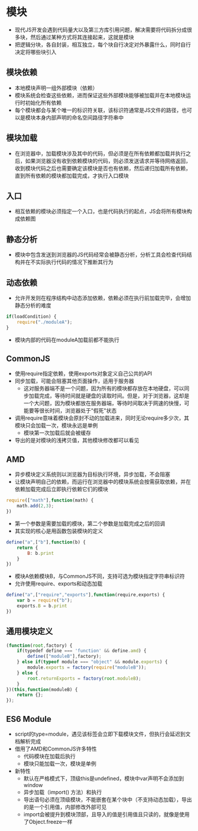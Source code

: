# 模块
- 现代JS开发会遇到代码量大以及第三方库引用问题，解决需要将代码拆分成很多块，然后通过某种方式将其连接起来，这就是模块
- 把逻辑分块，各自封装，相互独立，每个块自行决定对外暴露什么，同时自行决定将哪些块引入

## 模块依赖
- 本地模块声明一组外部模块（依赖）
- 模块系统会检查这些依赖，进而保证这些外部模块能够被加载并在本地模块运行时初始化所有依赖
- 每个模块都会与某个唯一的标识符关联，该标识符通常是JS文件的路径，也可以是模块本身内部声明的命名空间路径字符串中

## 模块加载
- 在浏览器中，加载模块涉及其中的代码，但必须是在所有依赖都加载并执行之后，如果浏览器没有收到依赖模块的代码，则必须发送请求并等待网络返回，收到模块代码之后也需要确定该模块是否也有依赖，然后递归加载所有依赖，直到所有依赖的模块都加载完成，才执行入口模块

## 入口
- 相互依赖的模块必须指定一个入口，也是代码执行的起点，JS会将所有模块构成依赖图

## 静态分析
- 模块中包含发送到浏览器的JS代码经常会被静态分析，分析工具会检查代码结构并在不实际执行代码的情况下推断其行为

## 动态依赖
- 允许开发则在程序结构中动态添加依赖，依赖必须在执行前加载完毕，会增加静态分析的难度
```js
if(loadCondition) {
    require("./moduleA");
}
```
- 模块内部的代码在moduleA加载前都不能执行

## CommonJS
- 使用require指定依赖，使用exports对象定义自己公共的API
- 同步加载，可能会阻塞其他页面操作，适用于服务器
  - 这对服务器端不是一个问题，因为所有的模块都存放在本地硬盘，可以同步加载完成，等待时间就是硬盘的读取时间。但是，对于浏览器，这却是一个大问题，因为模块都放在服务器端，等待时间取决于网速的快慢，可能要等很长时间，浏览器处于"假死"状态
- 调用require意味着模块会原封不动的加载进来，同时无论require多少次，其模块只会加载一次，模块永远是单例
  - 模块第一次加载后就会被缓存
- 导出的是对模块的浅拷贝值，其他模块修改都可以看见

## AMD
- 异步模块定义系统则以浏览器为目标执行环境，异步加载，不会阻塞
- 让模块声明自己的依赖，而运行在浏览器中的模块系统会按需获取依赖，并在依赖加载完成后立即执行依赖它们的模块
```js
require(["math"],function(math) {
    math.add(2,3);
})
```
- 第一个参数是需要加载的模块，第二个参数是加载完成之后的回调
- 其实现的核心是用函数包装模块的定义
```js
define("a",["b"],function(b) {
    return {
        B: b.print
    }
})
```
- 模块A依赖模块B，与CommonJS不同，支持可选为模块指定字符串标识符
- 允许使用require、exports和动态加载
```js
define("a",["require","exports"],function(require,exports) {
    var b = require("b");
    exports.B = b.print
})
```

## 通用模块定义
```js
(function(root,factory) {
    if(typedef define === 'function' && define.amd) {
        define(["moduleB"],factory);
    } else if(typeof module === "object" && module.exports) {
        module.exports = factory(require("moduleB"));
    } else {
        root.returnExports = factory(root.moduleB);
    }
})(this,function(moduleB) {
    return {};
});
```

## ES6 Module
- script的type=module，遇见该标签会立即下载模块文件，但执行会延迟到文档解析完成
- 借用了AMD和CommonJS许多特性
  - 代码模块在加载后执行
  - 模块只能加载一次，模块是单例
- 新特性
  - 默认在严格模式下，顶级this是undefined，模块中var声明不会添加到window
  - 异步加载（import() 方法）和执行
  - 导出语句必须在顶级模块，不能嵌套在某个块中（不支持动态加载），导出的是一个引用值，内部修改外部可见
  - import会被提升到模块顶部，且导入的值是引用值且只读的，就像是使用了Object.freeze一样
